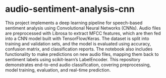 # audio-sentiment-analysis-cnn
This project implements a deep learning pipeline for speech-based sentiment analysis using Convolutional Neural Networks (CNNs). Audio files are preprocessed with Librosa to extract MFCC features, which are then fed into a CNN model built with TensorFlow/Keras. The dataset is split into training and validation sets, and the model is evaluated using accuracy, confusion matrix, and classification reports. The notebook also includes functionality to make predictions on new audio files, mapping them back to sentiment labels using scikit-learn’s LabelEncoder. This repository demonstrates end-to-end audio classification, covering preprocessing, model training, evaluation, and real-time prediction.
